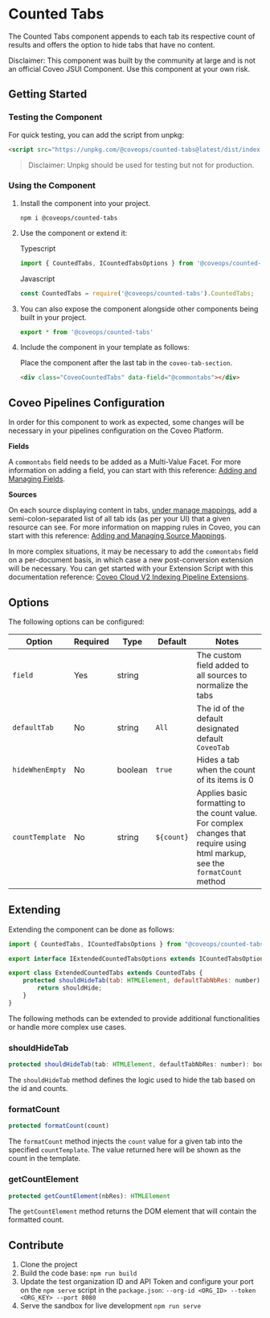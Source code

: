 # Counted Tabs

The Counted Tabs component appends to each tab its respective count of results and offers the option to hide tabs that have no content.

Disclaimer: This component was built by the community at large and is not an official Coveo JSUI Component. Use this component at your own risk.

## Getting Started

### Testing the Component

For quick testing, you can add the script from unpkg:

```html
<script src="https://unpkg.com/@coveops/counted-tabs@latest/dist/index.min.js"></script>
```

> Disclaimer: Unpkg should be used for testing but not for production.

### Using the Component

1. Install the component into your project.

    ```
    npm i @coveops/counted-tabs
    ```

2. Use the component or extend it:

    Typescript

    ```javascript
    import { CountedTabs, ICountedTabsOptions } from '@coveops/counted-tabs';
    ```

    Javascript

    ```javascript
    const CountedTabs = require('@coveops/counted-tabs').CountedTabs;
    ```

3. You can also expose the component alongside other components being built in your project.

    ```javascript
    export * from '@coveops/counted-tabs'
    ```

4. Include the component in your template as follows:

    Place the component after the last tab in the `coveo-tab-section`.

    ```html
    <div class="CoveoCountedTabs" data-field="@commontabs"></div>
    ```

## Coveo Pipelines Configuration

In order for this component to work as expected, some changes will be necessary in your pipelines configuration on the Coveo Platform.

**Fields**

A `commontabs` field needs to be added as a Multi-Value Facet. For more information on adding a field, you can start with this reference: [Adding and Managing Fields](https://docs.coveo.com/en/1833/cloud-v2-administrators/adding-and-managing-fields).

**Sources**

On each source displaying content in tabs, [under manage mappings](https://docs.coveo.com/en/1640/cloud-v2-administrators/adding-and-managing-source-mappings), add a semi-colon-separated list of all tab ids (as per your UI) that a given resource can see. For more information on mapping rules in Coveo, you can start with this reference: [Adding and Managing Source Mappings](https://docs.coveo.com/en/1640/cloud-v2-administrators/adding-and-managing-source-mappings).

In more complex situations, it may be necessary to add the `commontabs` field on a per-document basis, in which case a new post-conversion extension will be necessary. You can get started with your Extension Script with this documentation reference: [Coveo Cloud V2 Indexing Pipeline Extensions](https://docs.coveo.com/en/156/cloud-v2-developers/coveo-cloud-v2-indexing-pipeline-extensions).

## Options

The following options can be configured:

| Option | Required | Type | Default | Notes |
| --- | --- | --- | --- | --- |
| `field` | Yes | string | | The custom field added to all sources to normalize the tabs |
| `defaultTab` | No | string | `All` | The id of the default designated default `CoveoTab` |
| `hideWhenEmpty` | No | boolean | `true` | Hides a tab when the count of its items is 0 |
| `countTemplate` | No | string | `${count}` | Applies basic formatting to the count value. For complex changes that require using html markup, see the `formatCount` method |

## Extending

Extending the component can be done as follows:

```javascript
import { CountedTabs, ICountedTabsOptions } from "@coveops/counted-tabs";

export interface IExtendedCountedTabsOptions extends ICountedTabsOptions {}

export class ExtendedCountedTabs extends CountedTabs {
    protected shouldHideTab(tab: HTMLElement, defaultTabNbRes: number): boolean {
        return shouldHide;
    }
}
```

The following methods can be extended to provide additional functionalities or handle more complex use cases.

### shouldHideTab

```javascript
protected shouldHideTab(tab: HTMLElement, defaultTabNbRes: number): boolean {}
```

The `shouldHideTab` method defines the logic used to hide the tab based on the id and counts.

### formatCount

```javascript
protected formatCount(count)
```

The `formatCount` method injects the `count` value for a given tab into the specified `countTemplate`. The value returned here will be shown as the count in the template.

### getCountElement

```javascript
protected getCountElement(nbRes): HTMLElement 
```

The `getCountElement` method returns the DOM element that will contain the formatted count.

## Contribute

1. Clone the project
2. Build the code base: `npm run build`
3. Update the test organization ID and API Token and configure your port on the `npm serve` script in the `package.json`: `--org-id <ORG_ID> --token <ORG_KEY> --port 8080`
4. Serve the sandbox for live development `npm run serve`
